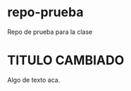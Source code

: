 <!-- @format -->

# repo-prueba

Repo de prueba para la clase

# TITULO CAMBIADO

Algo de texto aca.
